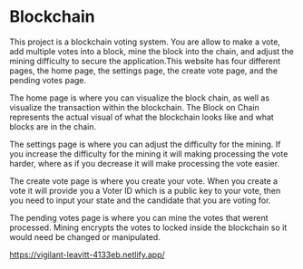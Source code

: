 # Blockchain
This project is a blockchain voting system. You are allow to make a vote, add multiple votes into a block, mine the block into the chain, and adjust the mining difficulty to secure the application.This website has four different pages, the home page, the settings page, the create vote page, and the pending votes page.

The home page is where you can visualize the block chain, as well as visualize the transaction within the blockchain. The Block on Chain represents the actual visual of what the blockchain looks like and what blocks are in the chain.

The settings page is where you can adjust the difficulty for the mining. If you increase the difficulty for the mining it will making processing the vote harder, where as if you decrease it will make processing the vote easier.

The create vote page is where you create your vote. When you create a vote it will provide you a Voter ID which is a public key to your vote, then you need to input your state and the candidate that you are voting for.

The pending votes page is where you can mine the votes that werent processed. Mining encrypts the votes to locked inside the blockchain so it would need be changed or manipulated.

https://vigilant-leavitt-4133eb.netlify.app/
